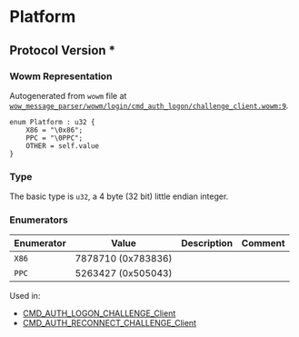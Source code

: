# Platform
## Protocol Version *

### Wowm Representation

Autogenerated from `wowm` file at [`wow_message_parser/wowm/login/cmd_auth_logon/challenge_client.wowm:9`](https://github.com/gtker/wow_messages/tree/main/wow_message_parser/wowm/login/cmd_auth_logon/challenge_client.wowm#L9).

```rust,ignore
enum Platform : u32 {
    X86 = "\0x86";
    PPC = "\0PPC";
    OTHER = self.value
}
```
### Type
The basic type is `u32`, a 4 byte (32 bit) little endian integer.
### Enumerators
| Enumerator | Value  | Description | Comment |
| --------- | -------- | ----------- | ------- |
| `X86` | 7878710 (0x783836) |  |  |
| `PPC` | 5263427 (0x505043) |  |  |

Used in:
* [CMD_AUTH_LOGON_CHALLENGE_Client](cmd_auth_logon_challenge_client.md)
* [CMD_AUTH_RECONNECT_CHALLENGE_Client](cmd_auth_reconnect_challenge_client.md)

